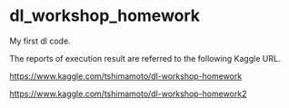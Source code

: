 # dl_workshop_homework
My first dl code.

The reports of execution result are referred to the following Kaggle URL.

https://www.kaggle.com/tshimamoto/dl-workshop-homework

https://www.kaggle.com/tshimamoto/dl-workshop-homework2
